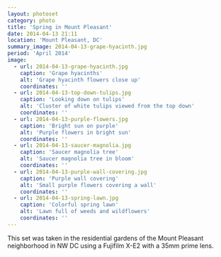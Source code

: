 ```yaml
---
layout: photoset
category: photo
title: 'Spring in Mount Pleasant'
date: 2014-04-13 21:11
location: 'Mount Pleasant, DC'
summary_image: 2014-04-13-grape-hyacinth.jpg
period: 'April 2014'
image:
  - url: 2014-04-13-grape-hyacinth.jpg
    caption: 'Grape hyacinths'
    alt: 'Grape hyacinth flowers close up'
    coordinates: ''
  - url: 2014-04-13-top-down-tulips.jpg
    caption: 'Looking down on tulips'
    alt: 'Cluster of white tulips viewed from the top down'
    coordinates: ''
  - url: 2014-04-13-purple-flowers.jpg
    caption: 'Bright sun on purple'
    alt: 'Purple flowers in bright sun'
    coordinates: ''
  - url: 2014-04-13-saucer-magnolia.jpg
    caption: 'Saucer magnolia tree'
    alt: 'Saucer magnolia tree in bloom'
    coordinates: ''  
  - url: 2014-04-13-purple-wall-covering.jpg
    caption: 'Purple wall covering'
    alt: 'Small purple flowers covering a wall'
    coordinates: ''
  - url: 2014-04-13-spring-lawn.jpg
    caption: 'Colorful spring lawn'
    alt: 'Lawn full of weeds and wildflowers'
    coordinates: ''         
---
```


This set was taken in the residential gardens of the Mount Pleasant neighborhood in NW DC using a Fujifilm X-E2 with a 35mm prime lens.